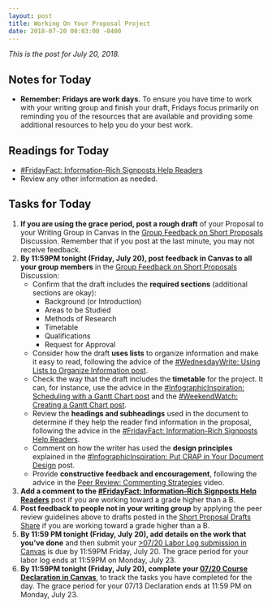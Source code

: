 ```yaml
---
layout: post
title: Working On Your Proposal Project
date: 2018-07-20 00:03:00 -0400
---
```

<p><em>This is the post for July 20, 2018.</em></p>
<h2 id="notes">Notes for Today</h2>
<ul class="listDS">
<li><strong>Remember: Fridays are work days.</strong>  To ensure you have time to work with your writing group and finish your draft, Fridays focus primarily on reminding you of the resources that are available and providing some additional resources to help you do your best work.</li>
</ul>
<h2 id="readings">Readings for Today</h2>
<ul>
<li><a href="http://tracigardner.github.io//InfoRichHeadings/" target="_blank">#FridayFact: Information-Rich Signposts Help Readers</a></li>
<li>Review any other information as needed.</li>
</ul>
<h2 id="tasks">Tasks for Today</h2>
<ol class="listDS">
<li><strong>If you are using the grace period, post a rough draft</strong> of your Proposal to your Writing Group in Canvas in the <a href="https://canvas.vt.edu/courses/70739/discussion_topics/362562" target="_parent">Group Feedback on Short Proposals</a> Discussion. Remember that if you post at the last minute, you may not receive feedback.</li>
<li><strong>By 11:59PM tonight (Friday, July 20), post feedback in Canvas to all your group members</strong> in the <a href="https://canvas.vt.edu/courses/70739/discussion_topics/362562" target="_parent">Group Feedback on Short Proposals</a> Discussion:
<ul>
<li>Confirm that the draft includes the <strong>required sections</strong> (additional sections are okay):
<ul>
<li>Background (or Introduction)</li>
<li>Areas to be Studied</li>
<li>Methods of Research</li>
<li>Timetable</li>
<li>Qualifications</li>
<li>Request for Approval</li>
</ul></li>
<li>Consider how the draft <strong>uses lists</strong> to organize information and make it easy to read, following the advice of the <a href="https://tracigardner.github.io/UsingLists/" target="_blank">#WednesdayWrite: Using Lists to Organize Information post</a>.</li>
<li>Check the way that the draft includes the <strong>timetable</strong> for the project. It can, for instance, use the advice in the <a href="https://tracigardner.github.io/GanttChartInfo/" target="_blank">#InfographicInspiration: Scheduling with a Gantt Chart post</a> and the <a href="https://tracigardner.github.io/GanttVideo/" target="_blank">#WeekendWatch: Creating a Gantt Chart post</a>.</li>
<li>Review the <strong>headings and subheadings</strong> used in the document to determine if they help the reader find information in the proposal, following the advice in the <a href="http://tracigardner.github.io//InfoRichHeadings/" target="_blank">#FridayFact: Information-Rich Signposts Help Readers</a>.</li>
<li>Comment on how the writer has used the <strong>design principles</strong> explained in the <a href="http://tracigardner.github.io/CRAPdesign/" target="_blank">#InfographicInspiration: Put CRAP in Your Document Design</a> post.</li>
<li>Provide <strong>constructive feedback and encouragement</strong>, following the advice in the <a href="https://youtu.be/GlSCMx9-fGA" target="_blank">Peer Review: Commenting Strategies</a> video.</li></ul>
</li>
<li><strong>Add a comment to the <a href="http://tracigardner.github.io//InfoRichHeadings/" target="_blank">#FridayFact: Information-Rich Signposts Help Readers</a></strong> post if you are working toward a grade higher than a B.</li>
<li><strong>Post feedback to people not in your writing group</strong> by applying the peer review guidelines above to drafts posted in the <a href="https://canvas.vt.edu/courses/70739/discussion_topics/362561" target="_parent">Short Proposal Drafts Share</a> if you are working toward a grade higher than a B.</li>
<li><strong>By 11:59 PM tonight (Friday, July 20), add details on the work that you&rsquo;ve done</strong> and then submit your  <a href="https://canvas.vt.edu/courses/70739/assignments/444291" target="_parent">>07/20 Labor Log submission in Canvas</a> is due by 11:59PM Friday, July 20. The grace period for your labor log ends at 11:59PM on Monday, July 23.</li>
<li><strong>By 11:59PM tonight (Friday, July 20), complete your <a href="https://canvas.vt.edu/courses/70739/quizzes/111480" target="_parent">07/20 Course Declaration in Canvas</a></strong>, to track the tasks you have completed for the day. The grace period for your 07/13 Declaration ends at 11:59 PM on Monday, July 23.</li></ol>
